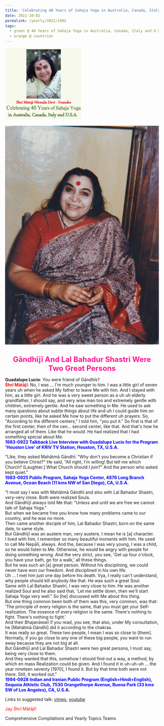 ```yaml
---
title: 'Celebrating 40 Years of Sahaja Yoga in Australia, Canada, Italy and U.S.A. and its Culture, Post 37 on the Jayantis of Mahātmā Gāndhī and Prime Minister Lal Bahadur Shastri'
date: 2021-10-02
permalink: /yearly/2021/1002
tags:
  - green @ 40 Years of Sahaja Yoga in Australia, Canada, Italy and U.S.A. and its Culture
  - orange @ countries
---
```


<div style="text-align: left"><img src="/images/Celebrating40YearsSahajaYoga.png" width="250" /></div><br>

<div style="text-align: center"><img src="/images/image775(Kolkata_Collection).jpg" /></div>

<br>
<p style="color:DeepPink; text-align:center">
<font size="+2"><b>Gāndhījī And Lal Bahadur Shastri Were Two Great Persons</b><br></font>
</p>

<p>
<b>Guadalupe Lucio</b>: You were friend of Gāndhīs?<br>
<font color="red"><b>Śhrī Mātājī</b></font>: No, I was ... I'm much younger to him. I was a little girl of seven years uh when he asked My father to leave Me with him. And I stayed with him, as a little girl. And he was a very sweet person as a uh uh elderly grandfather, I should say, and very wise man too and extremely gentle with children, extremely gentle. And he saw something in Me. He used to ask many questions about subtle things about life and uh I could guide him on certain points, like he asked Me how to put the different uh prayers. So, "According to the different centers," I told him, "you put it." So first is that of the first center, then of the cen... second center, like that. And that's how he arranged all of them. Like that he would. He had realized that I had something special about Me.<br>
<font color="blue"><b>1983-0922 Talkback Live Interview with Guadalupe Lucio for the Program 'Houston Live' of KRIV TV Station, Houston, TX, U.S.A.</b></font><br>
</p>

<p>
"Like, they asked Mahātmā Gāndhī: "Why don't you become a Christian if you believe Christ?" He said, "All right, I'm willing! But tell me which Church? [Laughter.] What Church should I join?" And the person who asked kept quiet."<br>
<font color="blue"><b>1983-0925 Public Program, Sahaja Yoga Center, 4876 Long Branch Avenue, Ocean Beach (11 kms NW of San Diego), CA, U.S.A.</b></font><br>
</p>

<p>
"I must say I was with Mahātmā Gāndhī and also with Lal Bahadur Shastri, very-very close. Both were realized Souls.<br>
And Gāndhījī always told Me that: "Unless and until we are free we cannot talk of Sahaja Yoga."<br>
But when we became free you know how many problems came to our country, and he was no more.<br>
Then came another disciple of him, Lal Bahadur Shastri, born on the same date, to same style.<br>
But Gāndhījī was an austere man, very austere, I mean he is [a] character.<br>
I lived with him, I remember so many beautiful moments with him. He used to call Me Nepālī, always. And the, because I was very young, I was a child, so he would listen to Me. Otherwise, he would be angry with people for doing something wrong. And the very strict, you see, 'Get up four o'clock, you have your bath, go for a walk,' all these things.<br>
But he was such an [a] great person. Without his disciplining, we could never have won our freedom. And disciplined in his own life.<br>
Uh ... I met him just one day before his death. Vya, I really can't understand, why people should kill anybody like that. He was such a great Soul.<br>
Same with Lal Bahadur Shastri, I was very close to him. He was another realized Soul and he also said that, 'Let me settle down, then we'll start Sahaja Yoga very well." So [he] discussed with Me about this thing.<br>
But one thing common been both of them was this, very common, was that: 'The principle of every religion is the same, that you must get your Self-realization. The essence of every religion is the same. There's nothing to fight. There's nothing to fight.'<br>
And their Bhajanāwalī if you read, you see, that also, under My consultation, he [Mahātmā Gāndhī] did it according to the chakras.<br>
It was really so great. These two people, I mean I was so close to [them].<br>
Normally, if you go close to any one of these big people, you want to run away because they are not big at all.<br>
But Gāndhījī and Lal Bahadur Shastri were two great persons, I must say, being very close to them.<br>
And they wanted that this, somehow I should find out a way, a method, by which en mass Realization could be given. And I found it in uh-uh-uh ... the year nineteen seventy [1970], I found it. But by that time both were not there. Still, it worked out."<br>
<font color="blue"><b>1994-0928 Indian and Iranian Public Program (English+Hindi+English), Sequoia Athletic Club, 7530 Orangethorpe Avenue, Buena Park (33 kms SW of Los Angeles), CA, U.S.A.</b></font><br>
</p> 

Links to suggested talk: <a href="https://vimeo.com/127919318"> vimeo</a>, <a href="https://www.youtube.com/watch?v=ZJKjRLKzrd0"> youtube</a><br>

<p style="color:red;">Jay Śhrī Mātājī!<br></p>

Comprehensive Compilations and Yearly Topics Teams

